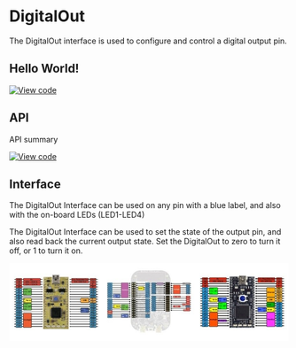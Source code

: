 # DigitalOut

The DigitalOut interface is used to configure and control a digital output pin. 

## Hello World!

[![View code](https://www.mbed.com/embed/?url=https://developer.mbed.org/users/mbed_official/code/DigitalOut_HelloWorld/)](https://developer.mbed.org/users/mbed_official/code/DigitalOut_HelloWorld/file/tip/main.cpp) 

## API

API summary

[![View code](https://www.mbed.com/embed/?type=library)](https://developer.mbed.org/users/mbed_official/code/mbed/docs/tip/classmbed_1_1DigitalOut.html) 

## Interface

The DigitalOut Interface can be used on any pin with a blue label, and also with the on-board LEDs (LED1-LED4)

The DigitalOut Interface can be used to set the state of the output pin, and also read back the current output state. Set the DigitalOut to zero to turn it off, or 1 to turn it on.

<span class="images">![](../Images/pin_out.jpeg)</span>
